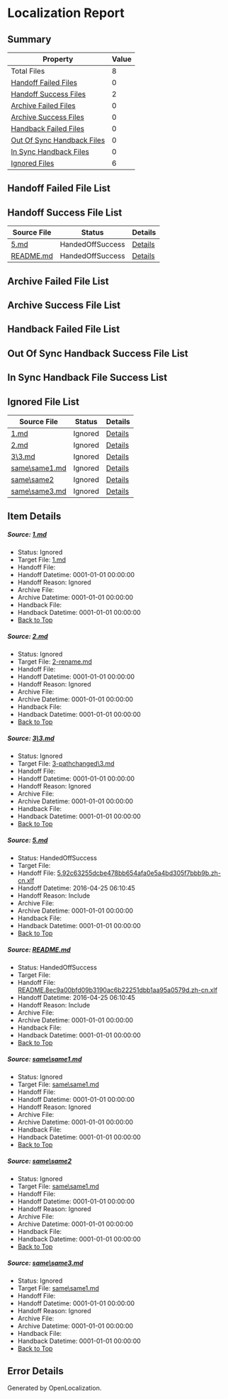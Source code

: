 # <a name='report-top'></a> Localization Report

## Summary
 Property | Value 
 -------- | ----- 
 Total Files | 8
[ Handoff Failed Files ](#handoff-failed-list)| 0
[ Handoff Success Files ](#handoff-success-list)| 2
[ Archive Failed Files ](#archive-failed-list)| 0
[ Archive Success Files ](#archive-success-list)| 0
[ Handback Failed Files ](#handback-failed-list)| 0
[ Out Of Sync Handback Files ](#outofsync-handback-success-list)| 0
[ In Sync Handback Files ](#insync-handback-success-list)| 0
[ Ignored Files ](#ignored-list)| 6

## <a name='handoff-failed-list'></a> Handoff Failed File List

## <a name='handoff-success-list'></a> Handoff Success File List
 Source File | Status | Details 
 ----------- | ------ | ------- 
 [5.md](https://github.com/openlocalizationtestOrg/oltest-diff-source1/blob/4a620e2a9eaf0cd87fea514f67d1d35dccc782b0/5.md) | HandedOffSuccess | [Details](#5d9474c0309b7ca09a182d888f73b37a8fe1362c3)
 [README.md](https://github.com/openlocalizationtestOrg/oltest-diff-source1/blob/4a620e2a9eaf0cd87fea514f67d1d35dccc782b0/README.md) | HandedOffSuccess | [Details](#e36261556b59e06d09683d363c3ce2a935e0a5fd4)

## <a name='archive-failed-list'></a> Archive Failed File List

## <a name='archive-success-list'></a> Archive Success File List

## <a name='handback-failed-list'></a> Handback Failed File List

## <a name='outofsync-handback-success-list'></a> Out Of Sync Handback Success File List

## <a name='insync-handback-success-list'></a> In Sync Handback File Success List

## <a name='ignored-list'></a> Ignored File List
 Source File | Status | Details 
 ----------- | ------ | ------- 
 [1.md](https://github.com/openlocalizationtestOrg/oltest-diff-source1/blob/4a620e2a9eaf0cd87fea514f67d1d35dccc782b0/1.md) | Ignored | [Details](#e5fa44f2b31c1fb553b6021e7360d07d5d91ff5e0)
 [2.md](https://github.com/openlocalizationtestOrg/oltest-diff-source1/blob/4a620e2a9eaf0cd87fea514f67d1d35dccc782b0/2.md) | Ignored | [Details](#7448d8798a4380162d4b56f9b452e2f6f9e24e7a1)
 [3\3.md](https://github.com/openlocalizationtestOrg/oltest-diff-source1/blob/4a620e2a9eaf0cd87fea514f67d1d35dccc782b0/3/3.md) | Ignored | [Details](#a3db5c13ff90a36963278c6a39e4ee3c22e2a4362)
 [same\same1.md](https://github.com/openlocalizationtestOrg/oltest-diff-source1/blob/4a620e2a9eaf0cd87fea514f67d1d35dccc782b0/same/same1.md) | Ignored | [Details](#89f44e5f2ed376372a4d8b328e6e5d9c3d3876ce5)
 [same\same2](https://github.com/openlocalizationtestOrg/oltest-diff-source1/blob/4a620e2a9eaf0cd87fea514f67d1d35dccc782b0/same/same2) | Ignored | [Details](#89f44e5f2ed376372a4d8b328e6e5d9c3d3876ce6)
 [same\same3.md](https://github.com/openlocalizationtestOrg/oltest-diff-source1/blob/4a620e2a9eaf0cd87fea514f67d1d35dccc782b0/same/same3.md) | Ignored | [Details](#89f44e5f2ed376372a4d8b328e6e5d9c3d3876ce7)

## Item Details
##### <a name='e5fa44f2b31c1fb553b6021e7360d07d5d91ff5e0'></a> Source: [1.md](https://github.com/openlocalizationtestOrg/oltest-diff-source1/blob/4a620e2a9eaf0cd87fea514f67d1d35dccc782b0/1.md)
* Status: Ignored
* Target File: [1.md](https://github.com/OpenLocalizationTestOrg/oltest-diff-source1.zh-cn/blob/0c650fab48007de4dfcf87c3ac678892194ba083/1.md)
* Handoff File: 
* Handoff Datetime: 0001-01-01 00:00:00
* Handoff Reason: Ignored
* Archive File: 
* Archive Datetime: 0001-01-01 00:00:00
* Handback File: 
* Handback Datetime: 0001-01-01 00:00:00
* [Back to Top](#report-top)

##### <a name='7448d8798a4380162d4b56f9b452e2f6f9e24e7a1'></a> Source: [2.md](https://github.com/openlocalizationtestOrg/oltest-diff-source1/blob/4a620e2a9eaf0cd87fea514f67d1d35dccc782b0/2.md)
* Status: Ignored
* Target File: [2-rename.md](https://github.com/OpenLocalizationTestOrg/oltest-diff-source1.zh-cn/blob/0c650fab48007de4dfcf87c3ac678892194ba083/2-rename.md)
* Handoff File: 
* Handoff Datetime: 0001-01-01 00:00:00
* Handoff Reason: Ignored
* Archive File: 
* Archive Datetime: 0001-01-01 00:00:00
* Handback File: 
* Handback Datetime: 0001-01-01 00:00:00
* [Back to Top](#report-top)

##### <a name='a3db5c13ff90a36963278c6a39e4ee3c22e2a4362'></a> Source: [3\3.md](https://github.com/openlocalizationtestOrg/oltest-diff-source1/blob/4a620e2a9eaf0cd87fea514f67d1d35dccc782b0/3/3.md)
* Status: Ignored
* Target File: [3-pathchanged\3.md](https://github.com/OpenLocalizationTestOrg/oltest-diff-source1.zh-cn/blob/0c650fab48007de4dfcf87c3ac678892194ba083/3-pathchanged/3.md)
* Handoff File: 
* Handoff Datetime: 0001-01-01 00:00:00
* Handoff Reason: Ignored
* Archive File: 
* Archive Datetime: 0001-01-01 00:00:00
* Handback File: 
* Handback Datetime: 0001-01-01 00:00:00
* [Back to Top](#report-top)

##### <a name='5d9474c0309b7ca09a182d888f73b37a8fe1362c3'></a> Source: [5.md](https://github.com/openlocalizationtestOrg/oltest-diff-source1/blob/4a620e2a9eaf0cd87fea514f67d1d35dccc782b0/5.md)
* Status: HandedOffSuccess
* Target File: 
* Handoff File: [5.92c63255dcbe478bb654afa0e5a4bd305f7bbb9b.zh-cn.xlf](https://github.com/OpenLocalizationTestOrg/oltest-diff-handoff/blob/af3bdb8b3405b25a981ad7e10053e52760aa72bd/ol-handoff/OpenLocalizationTestOrg/oltest-diff-source1.zh-cn/master/ht/5.92c63255dcbe478bb654afa0e5a4bd305f7bbb9b.zh-cn.xlf)
* Handoff Datetime: 2016-04-25 06:10:45
* Handoff Reason: Include
* Archive File: 
* Archive Datetime: 0001-01-01 00:00:00
* Handback File: 
* Handback Datetime: 0001-01-01 00:00:00
* [Back to Top](#report-top)

##### <a name='e36261556b59e06d09683d363c3ce2a935e0a5fd4'></a> Source: [README.md](https://github.com/openlocalizationtestOrg/oltest-diff-source1/blob/4a620e2a9eaf0cd87fea514f67d1d35dccc782b0/README.md)
* Status: HandedOffSuccess
* Target File: 
* Handoff File: [README.8ec9a00bfd09b3190ac6b22251dbb1aa95a0579d.zh-cn.xlf](https://github.com/OpenLocalizationTestOrg/oltest-diff-handoff/blob/af3bdb8b3405b25a981ad7e10053e52760aa72bd/ol-handoff/OpenLocalizationTestOrg/oltest-diff-source1.zh-cn/master/ht/README.8ec9a00bfd09b3190ac6b22251dbb1aa95a0579d.zh-cn.xlf)
* Handoff Datetime: 2016-04-25 06:10:45
* Handoff Reason: Include
* Archive File: 
* Archive Datetime: 0001-01-01 00:00:00
* Handback File: 
* Handback Datetime: 0001-01-01 00:00:00
* [Back to Top](#report-top)

##### <a name='89f44e5f2ed376372a4d8b328e6e5d9c3d3876ce5'></a> Source: [same\same1.md](https://github.com/openlocalizationtestOrg/oltest-diff-source1/blob/4a620e2a9eaf0cd87fea514f67d1d35dccc782b0/same/same1.md)
* Status: Ignored
* Target File: [same\same1.md](https://github.com/OpenLocalizationTestOrg/oltest-diff-source1.zh-cn/blob/0c650fab48007de4dfcf87c3ac678892194ba083/same/same1.md)
* Handoff File: 
* Handoff Datetime: 0001-01-01 00:00:00
* Handoff Reason: Ignored
* Archive File: 
* Archive Datetime: 0001-01-01 00:00:00
* Handback File: 
* Handback Datetime: 0001-01-01 00:00:00
* [Back to Top](#report-top)

##### <a name='89f44e5f2ed376372a4d8b328e6e5d9c3d3876ce6'></a> Source: [same\same2](https://github.com/openlocalizationtestOrg/oltest-diff-source1/blob/4a620e2a9eaf0cd87fea514f67d1d35dccc782b0/same/same2)
* Status: Ignored
* Target File: [same\same1.md](https://github.com/OpenLocalizationTestOrg/oltest-diff-source1.zh-cn/blob/0c650fab48007de4dfcf87c3ac678892194ba083/same/same1.md)
* Handoff File: 
* Handoff Datetime: 0001-01-01 00:00:00
* Handoff Reason: Ignored
* Archive File: 
* Archive Datetime: 0001-01-01 00:00:00
* Handback File: 
* Handback Datetime: 0001-01-01 00:00:00
* [Back to Top](#report-top)

##### <a name='89f44e5f2ed376372a4d8b328e6e5d9c3d3876ce7'></a> Source: [same\same3.md](https://github.com/openlocalizationtestOrg/oltest-diff-source1/blob/4a620e2a9eaf0cd87fea514f67d1d35dccc782b0/same/same3.md)
* Status: Ignored
* Target File: [same\same1.md](https://github.com/OpenLocalizationTestOrg/oltest-diff-source1.zh-cn/blob/0c650fab48007de4dfcf87c3ac678892194ba083/same/same1.md)
* Handoff File: 
* Handoff Datetime: 0001-01-01 00:00:00
* Handoff Reason: Ignored
* Archive File: 
* Archive Datetime: 0001-01-01 00:00:00
* Handback File: 
* Handback Datetime: 0001-01-01 00:00:00
* [Back to Top](#report-top)


## Error Details

Generated by OpenLocalization.
